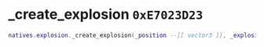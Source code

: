 # _create_explosion `0xE7023D23`

```lua
natives.explosion._create_explosion(_position --[[ vector3 ]], _explosionname --[[ string ]], _owner --[[ number ]], _damagesphere --[[ vector3 ]], _unk --[[ boolean ]])
```